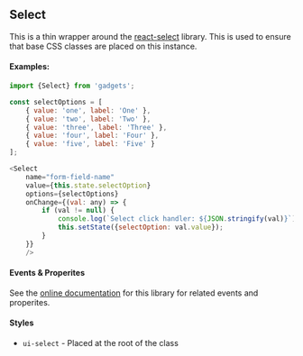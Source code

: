 <a name="module_Select"></a>

## Select
This is a thin wrapper around the [react-select](https://www.npmjs.com/package/react-select)library.  This is used to ensure that base CSS classes are placedon this instance.#### Examples:```javascriptimport {Select} from 'gadgets';const selectOptions = [    { value: 'one', label: 'One' },    { value: 'two', label: 'Two' },    { value: 'three', label: 'Three' },    { value: 'four', label: 'Four' },    { value: 'five', label: 'Five' }];<Select    name="form-field-name"    value={this.state.selectOption}    options={selectOptions}    onChange={(val: any) => {        if (val != null) {            console.log(`Select click handler: ${JSON.stringify(val)}`);            this.setState({selectOption: val.value});        }    }}    />```#### Events & ProperitesSee the [online documentation](https://github.com/JedWatson/react-select/blob/master/README.md)for this library for related events and properites.#### Styles- `ui-select` - Placed at the root of the class

